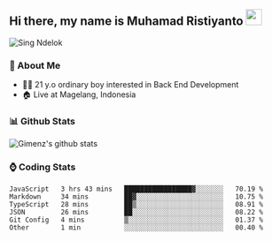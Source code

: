 
## Hi there, my name is Muhamad Ristiyanto <img src="https://github.com/TheDudeThatCode/TheDudeThatCode/blob/master/Assets/Hi.gif" width="29px">
 ![Sing Ndelok](https://komarev.com/ghpvc/?username=Gimenz&color=green)

### 👤 About Me
* 🤷‍♂️ 21 y.o ordinary boy interested in Back End Development
* 🏠 Live at Magelang, Indonesia 

### 📊 Github Stats
  <img alt="Gimenz's github stats" src="https://github-readme-stats.vercel.app/api?username=Gimenz&count_private=true&hide=issues&show_icons=true&include_all_commits=true&line_height=24&border_radius=0"/>

### ⌚ Coding Stats
<!--START_SECTION:waka-->

```text
JavaScript   3 hrs 43 mins   █████████████████▓░░░░░░░   70.19 %
Markdown     34 mins         ██▓░░░░░░░░░░░░░░░░░░░░░░   10.75 %
TypeScript   28 mins         ██▒░░░░░░░░░░░░░░░░░░░░░░   08.91 %
JSON         26 mins         ██░░░░░░░░░░░░░░░░░░░░░░░   08.22 %
Git Config   4 mins          ▒░░░░░░░░░░░░░░░░░░░░░░░░   01.37 %
Other        1 min           ░░░░░░░░░░░░░░░░░░░░░░░░░   00.40 %
```

<!--END_SECTION:waka-->
